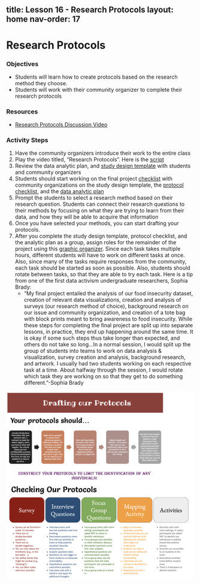 
title: Lesson 16 - Research Protocols 
layout: home
nav-order: 17
---

# Research Protocols

### Objectives
- Students will learn how to create protocols based on the research method they choose.
- Students will work with their community organizer to complete their research protocols

### Resources
- <a href = "https://drive.google.com/file/d/1VegaEbjnXKdVrhFya2WfFKTlY8QKWyMw/view?usp=drive_link">Research Protocols Discussion Video</a>

### Activity Steps
1. Have the community organizers introduce their work to the entire class
2. Play the video titled, “Research Protocols”. Here is the <a href = "https://docs.google.com/document/d/1WvAx6hz3B1EOYvx-bLw0KEQPb6lvXzRhwmiBWxSei5Y/edit?tab=t.0">script</a>
3. Review the data analytic plan, and <a href = "https://drive.google.com/file/d/1JrVUIbeVPrJ-S_l1Xv-VQTGWalDkyJyM/view?usp=drive_link">study design template</a> with students and community organizers
4. Students should start working on the final project <a href = "https://docs.google.com/document/d/10CVWUbdw-6bjNH-zqeofEikvwJdNdXJqRcjD1z5XUZ8/edit?tab=t.0">checklist</a> with community organizations on the study design template, the <a href = "https://docs.google.com/document/d/13Vj5VbPgjhQgJfOGtPInhDG7k5QXHsVzMGZmx0f7-Cg/edit?tab=t.0">protocol checklist</a>, and  the <a href = "https://drive.google.com/file/d/11VB9OqeXkY5G5kNS-9WMZ3PorDfCbSMm/view?usp=drive_link">data analytic plan</a>
5. Prompt the students to select a research method based on their research question. Students can connect their research questions to their methods by focusing on what they are trying to learn from their data, and how they will be able to acquire that information
6. Once you have selected your methods, you can start drafting your protocols. 
7. After you complete the study design template, protocol checklist, and the analytic plan as a group, assign roles for the remainder of the project using this <a href = "https://drive.google.com/file/d/11aXBZFTD7gi6Srn0J-1t_P-HSzSrYUOE/view?usp=drive_link">graphic organizer</a>. Since each task takes multiple hours, different students will have to work on different tasks at once. Also, since many of the tasks require responses from the community, each task should be started as soon as possible. Also, students should rotate between tasks, so that they are able to try each task. Here is a tip from one of the first data activism undergraduate researchers, Sophia Brady: 
    - “My final project entailed the analysis of our food insecurity dataset, creation of relevant data visualizations, creation and analysis of surveys (our research method of choice), background research on our issue and community organization, and creation of a tote bag with block prints meant to bring awareness to food insecurity. While these steps for completing the final project are split up into separate lessons, in practice, they end up happening around the same time. It is okay if some such steps thus take longer than expected, and others do not take so long…In a normal session, I would split up the group of students into teams to work on data analysis & visualization, survey creation and analysis, background research, and artwork. I usually had two students working on each respective task at a time. About halfway through the session, I would rotate which task they are working on so that they get to do something different.”-Sophia Brady
  
<img src = "images/draft-protocols.png" alt = "Drafting our Protocols">
